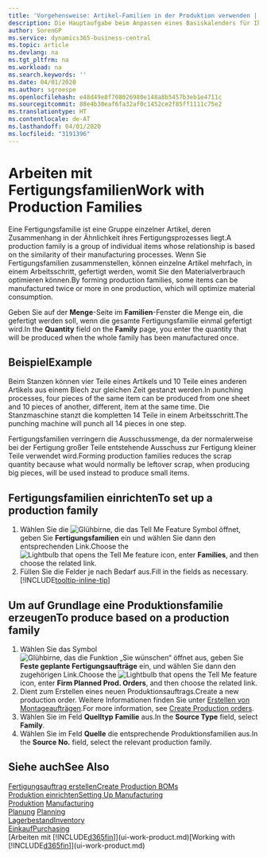 ```yaml
---
title: 'Vorgehensweise: Artikel-Familien in der Produktion verwenden | Microsoft Docs'
description: Die Hauptaufgabe beim Anpassen eines Basiskalenders für Ihre Firma oder einen Ihrer Geschäftspartner ist, alle Änderungen am Status der Daten als freie Tage oder Arbeitstage einzugeben.
author: SorenGP
ms.service: dynamics365-business-central
ms.topic: article
ms.devlang: na
ms.tgt_pltfrm: na
ms.workload: na
ms.search.keywords: ''
ms.date: 04/01/2020
ms.author: sgroespe
ms.openlocfilehash: e48d49e8f708026980e148a8b5457b3eb1e4711c
ms.sourcegitcommit: 88e4b30eaf6fa32af0c1452ce2f85ff1111c75e2
ms.translationtype: HT
ms.contentlocale: de-AT
ms.lasthandoff: 04/01/2020
ms.locfileid: "3191396"
---
```

# <a name="work-with-production-families"></a><span data-ttu-id="3bcf3-103">Arbeiten mit Fertigungsfamilien</span><span class="sxs-lookup"><span data-stu-id="3bcf3-103">Work with Production Families</span></span>
<span data-ttu-id="3bcf3-104">Eine Fertigungsfamilie ist eine Gruppe einzelner Artikel, deren Zusammenhang in der Ähnlichkeit ihres Fertigungsprozesses liegt.</span><span class="sxs-lookup"><span data-stu-id="3bcf3-104">A production family is a group of individual items whose relationship is based on the similarity of their manufacturing processes.</span></span> <span data-ttu-id="3bcf3-105">Wenn Sie Fertigungsfamilien zusammenstellen, können einzelne Artikel mehrfach, in einem Arbeitsschritt, gefertigt werden, womit Sie den Materialverbrauch optimieren können.</span><span class="sxs-lookup"><span data-stu-id="3bcf3-105">By forming production families, some items can be manufactured twice or more in one production, which will optimize material consumption.</span></span>

<span data-ttu-id="3bcf3-106">Geben Sie auf der **Menge**-Seite im **Familien**-Fenster die Menge ein, die gefertigt werden soll, wenn die gesamte Fertigungsfamilie einmal gefertigt wird.</span><span class="sxs-lookup"><span data-stu-id="3bcf3-106">In the **Quantity** field on the **Family** page, you enter the quantity that will be produced when the whole family has been manufactured once.</span></span>

## <a name="example"></a><span data-ttu-id="3bcf3-107">Beispiel</span><span class="sxs-lookup"><span data-stu-id="3bcf3-107">Example</span></span>
<span data-ttu-id="3bcf3-108">Beim Stanzen können vier Teile eines Artikels und 10 Teile eines anderen Artikels aus einem Blech zur gleichen Zeit gestanzt werden.</span><span class="sxs-lookup"><span data-stu-id="3bcf3-108">In punching processes, four pieces of the same item can be produced from one sheet and 10 pieces of another, different, item at the same time.</span></span> <span data-ttu-id="3bcf3-109">Die Stanzmaschine stanzt die kompletten 14 Teile in einem Arbeitsschritt.</span><span class="sxs-lookup"><span data-stu-id="3bcf3-109">The punching machine will punch all 14 pieces in one step.</span></span>

<span data-ttu-id="3bcf3-110">Fertigungsfamilien verringern die Ausschussmenge, da der normalerweise bei der Fertigung großer Teile entstehende Ausschuss zur Fertigung kleiner Teile verwendet wird.</span><span class="sxs-lookup"><span data-stu-id="3bcf3-110">Forming production families reduces the scrap quantity because what would normally be leftover scrap, when producing big pieces, will be used instead to produce small items.</span></span>

## <a name="to-set-up-a-production-family"></a><span data-ttu-id="3bcf3-111">Fertigungsfamilien einrichten</span><span class="sxs-lookup"><span data-stu-id="3bcf3-111">To set up a production family</span></span>
1. <span data-ttu-id="3bcf3-112">Wählen Sie die ![Glühbirne, die das Tell Me Feature](media/ui-search/search_small.png "Tell Me-Funktion") Symbol öffnet, geben Sie **Fertigungsfamilien** ein und wählen Sie dann den entsprechenden Link.</span><span class="sxs-lookup"><span data-stu-id="3bcf3-112">Choose the ![Lightbulb that opens the Tell Me feature](media/ui-search/search_small.png "Tell me what you want to do") icon, enter **Families**, and then choose the related link.</span></span>
2. <span data-ttu-id="3bcf3-113">Füllen Sie die Felder je nach Bedarf aus.</span><span class="sxs-lookup"><span data-stu-id="3bcf3-113">Fill in the fields as necessary.</span></span> [!INCLUDE[tooltip-inline-tip](includes/tooltip-inline-tip_md.md)]

## <a name="to-produce-based-on-a-production-family"></a><span data-ttu-id="3bcf3-114">Um auf Grundlage eine Produktionsfamilie erzeugen</span><span class="sxs-lookup"><span data-stu-id="3bcf3-114">To produce based on a production family</span></span>
1. <span data-ttu-id="3bcf3-115">Wählen Sie das Symbol ![Glühbirne, das die Funktion „Sie wünschen“ öffnet](media/ui-search/search_small.png "Tell Me-Funktion") aus, geben Sie **Feste geplante Fertigungsaufträge** ein, und wählen Sie dann den zugehörigen Link.</span><span class="sxs-lookup"><span data-stu-id="3bcf3-115">Choose the ![Lightbulb that opens the Tell Me feature](media/ui-search/search_small.png "Tell me what you want to do") icon, enter **Firm Planned Prod. Orders**, and then choose the related link.</span></span>
2. <span data-ttu-id="3bcf3-116">Dient zum Erstellen eines neuen Produktionsauftrags.</span><span class="sxs-lookup"><span data-stu-id="3bcf3-116">Create a new production order.</span></span> <span data-ttu-id="3bcf3-117">Weitere Informationen finden Sie unter [Erstellen von Montageaufträgen](production-how-to-create-production-orders.md).</span><span class="sxs-lookup"><span data-stu-id="3bcf3-117">For more information, see [Create Production orders](production-how-to-create-production-orders.md).</span></span>
3. <span data-ttu-id="3bcf3-118">Wählen Sie im Feld **Quelltyp** **Familie** aus.</span><span class="sxs-lookup"><span data-stu-id="3bcf3-118">In the **Source Type** field, select **Family**.</span></span>  
4. <span data-ttu-id="3bcf3-119">Wählen Sie im Feld **Quelle** die entsprechende Produktionsfamilien aus.</span><span class="sxs-lookup"><span data-stu-id="3bcf3-119">In the **Source No.** field, select the relevant production family.</span></span>

## <a name="see-also"></a><span data-ttu-id="3bcf3-120">Siehe auch</span><span class="sxs-lookup"><span data-stu-id="3bcf3-120">See Also</span></span>
[<span data-ttu-id="3bcf3-121">Fertigungsauftrag erstellen</span><span class="sxs-lookup"><span data-stu-id="3bcf3-121">Create Production BOMs</span></span>](production-how-to-create-production-boms.md)  
[<span data-ttu-id="3bcf3-122">Produktion einrichten</span><span class="sxs-lookup"><span data-stu-id="3bcf3-122">Setting Up Manufacturing</span></span>](production-configure-production-processes.md)  
<span data-ttu-id="3bcf3-123">[Produktion](production-manage-manufacturing.md)  </span><span class="sxs-lookup"><span data-stu-id="3bcf3-123">[Manufacturing](production-manage-manufacturing.md)  </span></span>  
<span data-ttu-id="3bcf3-124">[Planung](production-planning.md) </span><span class="sxs-lookup"><span data-stu-id="3bcf3-124">[Planning](production-planning.md) </span></span>  
[<span data-ttu-id="3bcf3-125">Lagerbestand</span><span class="sxs-lookup"><span data-stu-id="3bcf3-125">Inventory</span></span>](inventory-manage-inventory.md)  
[<span data-ttu-id="3bcf3-126">Einkauf</span><span class="sxs-lookup"><span data-stu-id="3bcf3-126">Purchasing</span></span>](purchasing-manage-purchasing.md)  
<span data-ttu-id="3bcf3-127">[Arbeiten mit [!INCLUDE[d365fin](includes/d365fin_md.md)]](ui-work-product.md)</span><span class="sxs-lookup"><span data-stu-id="3bcf3-127">[Working with [!INCLUDE[d365fin](includes/d365fin_md.md)]](ui-work-product.md)</span></span>
